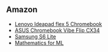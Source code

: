 ## Amazon

- [Lenovo Ideapad flex 5 Chromebook](https://www.amazon.it/Lenovo-IdeaPad-Chromebook-Notebook-Display/dp/B0BSVF5GJH/ref=sr_1_1_sspa?__mk_it_IT=%C3%85M%C3%85%C5%BD%C3%95%C3%91&keywords=ideapad+flex+5+chromebook&sr=8-1-spons&sp_csd=d2lkZ2V0TmFtZT1zcF9hdGY&psc=1)
- [ASUS Chromebook Vibe Flip CX34](https://www.amazon.it/ASUS-Chromebook-CX3401FBA-Notebook-i3-1215U/dp/B0BSLJ1KBD/ref=psdc_460158031_t2_B099FG3V5B?th=1)
- [Samsung S6 Lite](https://www.amazon.it/Samsung-Touchscreen-espandibili-Batteria-Versione/dp/B09Y99M81M/ref=sr_1_1?keywords=samsung%2Bs6%2Blite&sr=8-1&th=1)
- [Mathematics for ML](https://www.amazon.it/Mathematics-Machine-Learning-Peter-Deisenroth/dp/110845514X/ref=sr_1_3?keywords=mathematics+machine+learning&sr=8-3)
